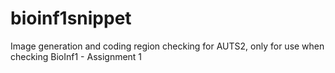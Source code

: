 # bioinf1snippet
Image generation and coding region checking for AUTS2, only for use when checking BioInf1 - Assignment 1
